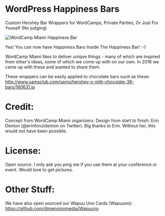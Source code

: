 # WordPress Happiness Bars
Custom Hershey Bar Wrappers for WordCamps, Private Parties, Or Just For Youself (No judging)

![WordCamp Miami Happiness Bar](http://davidbisset.com/wp-content/uploads/2016/03/2016-02-20-11.34.14-1024x768.jpg)

Yes! You can now have Happiness Bars Inside The Happiness Bar! :-)

WordCamp Miami likes to deliver unique things - many of which are inspired from other's ideas, some of which we come up with on our own. In 2016 we came up with these and wanted to share them.

These wrappers can be easily applied to chocolate bars such as these: 
http://www.samsclub.com/sams/hershey-s-milk-chocolate-36-bars/160631.ip

# Credit:
Concept from WordCamp Miami organizers. Design from start to finish: Erin Denton (@erinfonzidenton on Twitter). Big thanks to Erin. Without her, this would not have been possible.

# License:
Open source. I only ask you ping me if you use them at your conference or event. Would love to get pictures.

# Other Stuff:
We have also open sourced our Wapuu Uno Cards (Wapuuno):
https://github.com/dimensionmedia/Wapuuno
